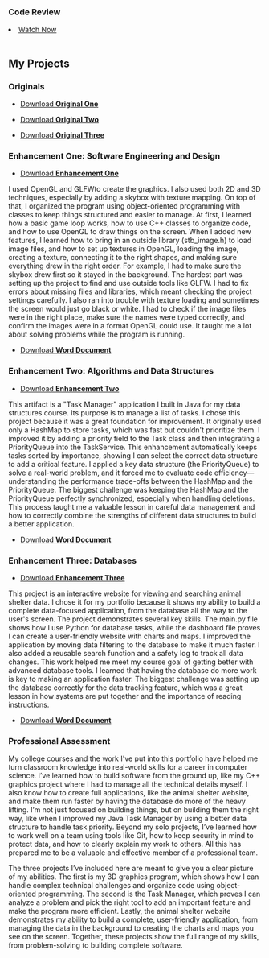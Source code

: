 <h3>Code Review</h3>
<li><a href="https://youtu.be/LAEsd_xDf2A">Watch Now</a></li>
<br>

<h2>My Projects</h2>

<h3>Originals</h3>
<ul class="downloads">
    <li><a href="https://1drv.ms/u/c/d03a055768b87148/Ea9jL-AIFFtOi4gTvUOaj04BmpvUWGVsRiD6pOvnoqPNOw?e=UqUv2R">Download <strong>Original One</strong></a></li>
</ul>
<ul class="downloads">
    <li><a href="https://1drv.ms/u/c/d03a055768b87148/EVSAbnoAt0dEkBPnb8SVwskBZwFgDEV_101iLYPnou9tpg?e=JSNFv8">Download <strong>Original Two</strong></a></li>
</ul>
<ul class="downloads">
    <li><a href="https://1drv.ms/u/c/d03a055768b87148/Eb-DarUShrBPqu7K1X8YipcBkUScZbW00LzrTXo5BdsEXg?e=hX0IdZ">Download <strong>Original Three</strong></a></li>
</ul>

<h3>Enhancement One: Software Engineering and Design</h3>
<ul class="downloads">
    <li><a href="https://1drv.ms/u/c/d03a055768b87148/ETTH5GbdUQlCo6aoWzUJx34BPRYS1yObPj1552wOS2Gw5g?e=YEb2DB">Download <strong>Enhancement One</strong></a></li>
</ul>
<p>I used OpenGL and GLFWto create the graphics. I also used both 2D and 3D techniques, especially by adding a skybox with texture mapping. On top of that, I organized the program using object-oriented programming with classes to keep things structured and easier to manage. At first, I learned how a basic game loop works, how to use C++ classes to organize code, and how to use OpenGL to draw things on the screen. When I added new features, I learned how to bring in an outside library (stb_image.h) to load image files, and how to set up textures in OpenGL, loading the image, creating a texture, connecting it to the right shapes, and making sure everything drew in the right order. For example, I had to make sure the skybox drew first so it stayed in the background. The hardest part was setting up the project to find and use outside tools like GLFW. I had to fix errors about missing files and libraries, which meant checking the project settings carefully. I also ran into trouble with texture loading and sometimes the screen would just go black or white. I had to check if the image files were in the right place, make sure the names were typed correctly, and confirm the images were in a format OpenGL could use. It taught me a lot about solving problems while the program is running.
</p>

<ul class="downloads">
    <li><a href="https://1drv.ms/w/c/d03a055768b87148/EY6gpq5J3_FGr48xTDSeQHUBV3y3anqRpwxX9FI1Um_S7Q?e=NPMXx5">Download <strong>Word Document</strong></a></li>
</ul>

<h3>Enhancement Two: Algorithms and Data Structures</h3>
<ul class="downloads">
    <li><a href="https://1drv.ms/u/c/d03a055768b87148/EVSAbnoAt0dEkBPnb8SVwskB0CylYZnt-0G_UgGkWB1VTA?e=2vz6Jo">Download <strong>Enhancement Two</strong></a></li>
</ul>

<p>
This artifact is a "Task Manager" application I built in Java for my data structures course. Its purpose is to manage a list of tasks.
I chose this project because it was a great foundation for improvement. It originally used only a HashMap to store tasks, which was fast but couldn't prioritize them. I improved it by adding a priority field to the Task class and then integrating a PriorityQueue into the TaskService. This enhancement automatically keeps tasks sorted by importance, showing I can select the correct data structure to add a critical feature.
I applied a key data structure (the PriorityQueue) to solve a real-world problem, and it forced me to evaluate code efficiency—understanding the performance trade-offs between the HashMap and the PriorityQueue.
The biggest challenge was keeping the HashMap and the PriorityQueue perfectly synchronized, especially when handling deletions. This process taught me a valuable lesson in careful data management and how to correctly combine the strengths of different data structures to build a better application.
</p>

<ul class="downloads">
    <li><a href="https://1drv.ms/w/c/d03a055768b87148/EdDIl26U2NBLo-AB9DTbKfkBX6Yy8kGs6IEHaQZ3s67DLw?e=F36aOf">Download <strong>Word Document</strong></a></li>
</ul>

<h3>Enhancement Three: Databases</h3>
<ul class="downloads">
    <li><a href="https://1drv.ms/u/c/d03a055768b87148/Eb-DarUShrBPqu7K1X8YipcBuQJB1kt8zdIt6OMIZCtXzA?e=v6mo60">Download <strong>Enhancement Three</strong></a></li>
</ul>
<p>This project is an interactive website for viewing and searching animal shelter data. I chose it for my portfolio because it shows my ability to build a complete data-focused application, from the database all the way to the user's screen. The project demonstrates several key skills. The main.py file shows how I use Python for database tasks, while the dashboard file proves I can create a user-friendly website with charts and maps. I improved the application by moving data filtering to the database to make it much faster. I also added a reusable search function and a safety log to track all data changes.
This work helped me meet my course goal of getting better with advanced database tools. I learned that having the database do more work is key to making an application faster. The biggest challenge was setting up the database correctly for the data tracking feature, which was a great lesson in how systems are put together and the importance of reading instructions.
</p>

<ul class="downloads">
    <li><a href="https://1drv.ms/w/c/d03a055768b87148/EfMLffl7SG5JpJQR_1-OzKgB5hJEE52x8xF5depFbTx7PA?e=lCMg5g">Download <strong>Word Document</strong></a></li>
</ul>

<h3>Professional Assessment</h3>

<p>My college courses and the work I've put into this portfolio have helped me turn classroom knowledge into real-world skills for a career in computer science. I’ve learned how to build software from the ground up, like my C++ graphics project where I had to manage all the technical details myself. I also know how to create full applications, like the animal shelter website, and make them run faster by having the database do more of the heavy lifting. I’m not just focused on building things, but on building them the right way, like when I improved my Java Task Manager by using a better data structure to handle task priority. Beyond my solo projects, I’ve learned how to work well on a team using tools like Git, how to keep security in mind to protect data, and how to clearly explain my work to others. All this has prepared me to be a valuable and effective member of a professional team.</p>
<p>
The three projects I’ve included here are meant to give you a clear picture of my abilities. The first is my 3D graphics program, which shows how I can handle complex technical challenges and organize code using object-oriented programming. The second is the Task Manager, which proves I can analyze a problem and pick the right tool to add an important feature and make the program more efficient. Lastly, the animal shelter website demonstrates my ability to build a complete, user-friendly application, from managing the data in the background to creating the charts and maps you see on the screen. Together, these projects show the full range of my skills, from problem-solving to building complete software.    
</p>
